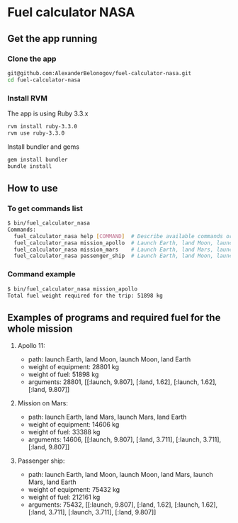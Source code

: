 # Fuel calculator NASA

## Get the app running

### Clone the app

```bash
git@github.com:AlexanderBelonogov/fuel-calculator-nasa.git
cd fuel-calculator-nasa
```

### Install RVM

The app is using Ruby 3.3.x

```bash
rvm install ruby-3.3.0
rvm use ruby-3.3.0
```

Install bundler and gems

```bash
gem install bundler
bundle install
```

## How to use

### To get commands list

```bash
$ bin/fuel_calculator_nasa
Commands:
  fuel_calculator_nasa help [COMMAND]  # Describe available commands or one specific command
  fuel_calculator_nasa mission_apollo  # Launch Earth, land Moon, launch Moon, land Earth
  fuel_calculator_nasa mission_mars    # Launch Earth, land Mars, launch Mars, land Earth
  fuel_calculator_nasa passenger_ship  # Launch Earth, land Moon, launch Moon, land Mars, launch Mars, land Earth
```

### Command example

```bash
$ bin/fuel_calculator_nasa mission_apollo
Total fuel weight required for the trip: 51898 kg
```

## Examples of programs and required fuel for the whole mission

1. Apollo 11:

    - path: launch Earth, land Moon, launch Moon, land Earth
    - weight of equipment: 28801 kg
    - weight of fuel: 51898 kg
    - arguments: 28801, [[:launch, 9.807], [:land, 1.62], [:launch, 1.62], [:land, 9.807]]

2. Mission on Mars:

    - path: launch Earth, land Mars, launch Mars, land Earth
    - weight of equipment: 14606 kg
    - weight of fuel: 33388 kg
    - arguments: 14606, [[:launch, 9.807], [:land, 3.711], [:launch, 3.711], [:land, 9.807]]

3. Passenger ship:

    - path: launch Earth, land Moon, launch Moon, land Mars, launch Mars, land Earth
    - weight of equipment: 75432 kg
    - weight of fuel: 212161 kg
    - arguments: 75432, [[:launch, 9.807], [:land, 1.62], [:launch, 1.62], [:land, 3.711], [:launch, 3.711], [:land, 9.807]]
